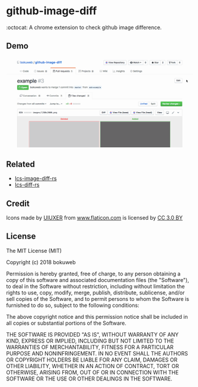 # github-image-diff
:octocat: A chrome extension to check github image difference.

## Demo
![screenshot](https://github.com/bokuweb/github-image-diff/blob/master/screenshot.gif?raw=true)

## Related

- [lcs-image-diff-rs](https://github.com/bokuweb/lcs-image-diff-rs)
- [lcs-diff-rs](https://github.com/bokuweb/lcs-diff-rs)

## Credit

<div>Icons made by <a href="https://www.flaticon.com/authors/uiuxer" title="UIUXER">UIUXER</a> from <a href="https://www.flaticon.com/" title="Flaticon">www.flaticon.com</a> is licensed by <a href="http://creativecommons.org/licenses/by/3.0/" title="Creative Commons BY 3.0" target="_blank">CC 3.0 BY</a></div>

## License

The MIT License (MIT)

Copyright (c) 2018 bokuweb

Permission is hereby granted, free of charge, to any person obtaining a copy of this software and associated documentation files (the "Software"), to deal in the Software without restriction, including without limitation the rights to use, copy, modify, merge, publish, distribute, sublicense, and/or sell copies of the Software, and to permit persons to whom the Software is furnished to do so, subject to the following conditions:

The above copyright notice and this permission notice shall be included in all copies or substantial portions of the Software.

THE SOFTWARE IS PROVIDED "AS IS", WITHOUT WARRANTY OF ANY KIND, EXPRESS OR IMPLIED, INCLUDING BUT NOT LIMITED TO THE WARRANTIES OF MERCHANTABILITY, FITNESS FOR A PARTICULAR PURPOSE AND NONINFRINGEMENT. IN NO EVENT SHALL THE AUTHORS OR COPYRIGHT HOLDERS BE LIABLE FOR ANY CLAIM, DAMAGES OR OTHER LIABILITY, WHETHER IN AN ACTION OF CONTRACT, TORT OR OTHERWISE, ARISING FROM, OUT OF OR IN CONNECTION WITH THE SOFTWARE OR THE USE OR OTHER DEALINGS IN THE SOFTWARE.
